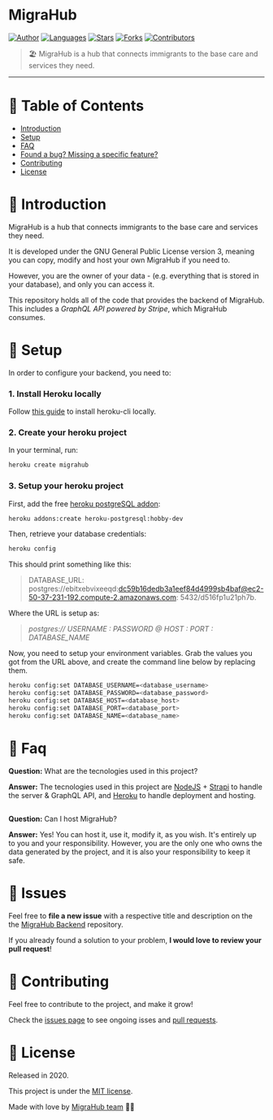 # MigraHub

[![Author](https://img.shields.io/badge/author-MigraHub-D54F44?style=flat-square)](https://github.com/migrahub)
[![Languages](https://img.shields.io/github/languages/count/migrahub/migrahub-backend?color=%23D54F44&style=flat-square)](#)
[![Stars](https://img.shields.io/github/stars/migrahub/migrahub-backend?color=D54F44&style=flat-square)](https://github.com/migrahub/migrahub-backend/stargazers)
[![Forks](https://img.shields.io/github/forks/migrahub/migrahub-backend?color=%23D54F44&style=flat-square)](https://github.com/migrahub/migrahub-backend/network/members)
[![Contributors](https://img.shields.io/github/contributors/migrahub/migrahub-backend?color=D54F44&style=flat-square)](https://github.com/migrahub/migrahub-backend/graphs/contributors)


> 🏖️ MigraHub is a hub that connects immigrants to the base care and services they need.

---

# :pushpin: Table of Contents

* [Introduction](#rocket-introduction)
* [Setup](#construction_worker-Setup)
* [FAQ](#postbox-faq)
* [Found a bug? Missing a specific feature?](#bug-issues)
* [Contributing](#tada-contributing)
* [License](#closed_book-license)


# :rocket: Introduction

MigraHub is a hub that connects immigrants to the base care and services they need.

It is developed under the GNU General Public License version 3, meaning you can copy, modify and host your own MigraHub if you need to.

However, you are the owner of your data - (e.g. everything that is stored in your database), and only you can access it.

This repository holds all of the code that provides the backend of MigraHub. This includes a *GraphQL API powered by Stripe*, which MigraHub consumes.

# :construction_worker: Setup

In order to configure your backend, you need to:

### 1. Install Heroku locally

Follow [this guide](https://devcenter.heroku.com/articles/heroku-cli) to install heroku-cli locally.

### 2. Create your heroku project

In your terminal, run:

```bash
heroku create migrahub
```

### 3. Setup your heroku project

First, add the free [heroku postgreSQL addon](https://elements.heroku.com/addons/heroku-postgresql):

```bash
heroku addons:create heroku-postgresql:hobby-dev
```

Then, retrieve your database credentials:

```bash
heroku config
```

This should print something like this:

> DATABASE_URL: postgres://ebitxebvixeeqd:dc59b16dedb3a1eef84d4999sb4baf@ec2-50-37-231-192.compute-2.amazonaws.com: 5432/d516fp1u21ph7b.

Where the URL is setup as:

> *postgres:// USERNAME : PASSWORD @ HOST : PORT : DATABASE_NAME*

Now, you need to setup your environment variables. Grab the values you got from the URL above, and create the command line below by replacing them.

```bash
heroku config:set DATABASE_USERNAME=<database_username>
heroku config:set DATABASE_PASSWORD=<database_password>
heroku config:set DATABASE_HOST=<database_host>
heroku config:set DATABASE_PORT=<database_port>
heroku config:set DATABASE_NAME=<database_name>
```

# :postbox: Faq

**Question:** What are the tecnologies used in this project?

**Answer:** The tecnologies used in this project are [NodeJS](https://nodejs.org/en/) + [Strapi](https://strapi.io/) to handle the server & GraphQL API, and [Heroku](https://heroku.com) to handle deployment and hosting.

##

**Question:** Can I host MigraHub?

**Answer:** Yes! You can host it, use it, modify it, as you wish. It's entirely up to you and your responsibility. However, you are the only one who owns the data generated by the project, and it is also your responsibility to keep it safe.


# :bug: Issues

Feel free to **file a new issue** with a respective title and description on the the [MigraHub Backend](https://github.com/migrahub/migrahub-backend) repository.

If you already found a solution to your problem, **I would love to review your pull request**!

# :tada: Contributing

Feel free to contribute to the project, and make it grow!

Check the [issues page](https://github.com/migrahub/migrahub-backend/issues) to see ongoing isses and [pull requests](https://github.com/migrahub/migrahub-backend/pulls).

# :closed_book: License

Released in 2020.

This project is under the [MIT license](https://github.com/migrahub/migrahub-backend/blob/master/LICENSE).

Made with love by [MigraHub team](https://github.com/orgs/migrahub/people) 💙🚀
